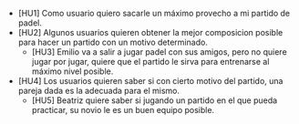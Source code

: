 - [HU1] Como usuario quiero sacarle un máximo provecho a mi partido de padel.
- [HU2] Algunos usuarios quieren obtener la mejor composicion posible para hacer un partido con un motivo determinado.
  - [HU3] Emilio va a salir a jugar padel con sus amigos, pero no quiere jugar por jugar, quiere que el partido le sirva para entrenarse
  al máximo nivel posible.
- [HU4] Los usuarios quieren saber si con cierto motivo del partido, una pareja dada es la adecuada para el mismo.
  - [HU5] Beatriz quiere saber si jugando un partido en el que pueda practicar, su novio le es un buen equipo posible.
